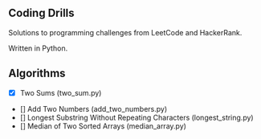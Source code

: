 ## Coding Drills
Solutions to programming challenges from LeetCode and HackerRank.

Written in Python.

Algorithms
--------------
- [X] Two Sums (two_sum.py)
- [] Add Two Numbers (add_two_numbers.py)
- [] Longest Substring Without Repeating Characters (longest_string.py)
- [] Median of Two Sorted Arrays (median_array.py)
